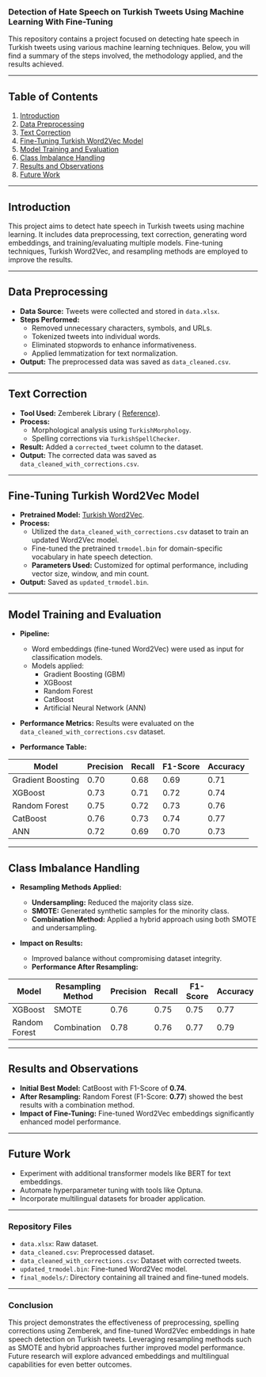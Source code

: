 ### Detection of Hate Speech on Turkish Tweets Using Machine Learning With Fine-Tuning

This repository contains a project focused on detecting hate speech in Turkish tweets using various machine learning techniques. Below, you will find a summary of the steps involved, the methodology applied, and the results achieved.

---

## Table of Contents

1. [Introduction](#introduction)  
2. [Data Preprocessing](#data-preprocessing)  
3. [Text Correction](#text-correction)  
4. [Fine-Tuning Turkish Word2Vec Model](#fine-tuning-turkish-word2vec-model)  
5. [Model Training and Evaluation](#model-training-and-evaluation)  
6. [Class Imbalance Handling](#class-imbalance-handling)  
7. [Results and Observations](#results-and-observations)  
8. [Future Work](#future-work)  

---

## Introduction

This project aims to detect hate speech in Turkish tweets using machine learning. It includes data preprocessing, text correction, generating word embeddings, and training/evaluating multiple models. Fine-tuning techniques, Turkish Word2Vec, and resampling methods are employed to improve the results.

---

## Data Preprocessing

- **Data Source:** Tweets were collected and stored in `data.xlsx`.  
- **Steps Performed:**  
  - Removed unnecessary characters, symbols, and URLs.  
  - Tokenized tweets into individual words.  
  - Eliminated stopwords to enhance informativeness.  
  - Applied lemmatization for text normalization.  
- **Output:** The preprocessed data was saved as `data_cleaned.csv`.

---

## Text Correction

- **Tool Used:** Zemberek Library ( [Reference](https://github.com/ahmetaa/zemberek-nlp/tree/master/normalization)).  
- **Process:**  
  - Morphological analysis using `TurkishMorphology`.  
  - Spelling corrections via `TurkishSpellChecker`.  
- **Result:** Added a `corrected_tweet` column to the dataset.  
- **Output:** The corrected data was saved as `data_cleaned_with_corrections.csv`.

---

## Fine-Tuning Turkish Word2Vec Model

- **Pretrained Model:** [Turkish Word2Vec](https://github.com/akoksal/Turkish-Word2Vec).  
- **Process:**  
  - Utilized the `data_cleaned_with_corrections.csv` dataset to train an updated Word2Vec model.  
  - Fine-tuned the pretrained `trmodel.bin` for domain-specific vocabulary in hate speech detection.  
  - **Parameters Used:** Customized for optimal performance, including vector size, window, and min count.  
- **Output:** Saved as `updated_trmodel.bin`.

---

## Model Training and Evaluation

- **Pipeline:**  
  - Word embeddings (fine-tuned Word2Vec) were used as input for classification models.  
  - Models applied:  
    - Gradient Boosting (GBM)  
    - XGBoost  
    - Random Forest  
    - CatBoost  
    - Artificial Neural Network (ANN)  

- **Performance Metrics:** Results were evaluated on the `data_cleaned_with_corrections.csv` dataset.  
- **Performance Table:**

| Model          | Precision | Recall | F1-Score | Accuracy |
|----------------|-----------|--------|----------|----------|
| Gradient Boosting | 0.70      | 0.68   | 0.69     | 0.71     |
| XGBoost        | 0.73      | 0.71   | 0.72     | 0.74     |
| Random Forest  | 0.75      | 0.72   | 0.73     | 0.76     |
| CatBoost       | 0.76      | 0.73   | 0.74     | 0.77     |
| ANN            | 0.72      | 0.69   | 0.70     | 0.73     |

---

## Class Imbalance Handling

- **Resampling Methods Applied:**  
  - **Undersampling:** Reduced the majority class size.  
  - **SMOTE:** Generated synthetic samples for the minority class.  
  - **Combination Method:** Applied a hybrid approach using both SMOTE and undersampling.  

- **Impact on Results:**  
  - Improved balance without compromising dataset integrity.  
  - **Performance After Resampling:**

| Model          | Resampling Method | Precision | Recall | F1-Score | Accuracy |
|----------------|-------------------|-----------|--------|----------|----------|
| XGBoost        | SMOTE             | 0.76      | 0.75   | 0.75     | 0.77     |
| Random Forest  | Combination       | 0.78      | 0.76   | 0.77     | 0.79     |

---

## Results and Observations

- **Initial Best Model:** CatBoost with F1-Score of **0.74**.  
- **After Resampling:** Random Forest (F1-Score: **0.77**) showed the best results with a combination method.  
- **Impact of Fine-Tuning:** Fine-tuned Word2Vec embeddings significantly enhanced model performance.  

---

## Future Work

- Experiment with additional transformer models like BERT for text embeddings.  
- Automate hyperparameter tuning with tools like Optuna.  
- Incorporate multilingual datasets for broader application.  

---

### Repository Files

- `data.xlsx`: Raw dataset.  
- `data_cleaned.csv`: Preprocessed dataset.  
- `data_cleaned_with_corrections.csv`: Dataset with corrected tweets.  
- `updated_trmodel.bin`: Fine-tuned Word2Vec model.  
- `final_models/`: Directory containing all trained and fine-tuned models.

---

### Conclusion

This project demonstrates the effectiveness of preprocessing, spelling corrections using Zemberek, and fine-tuned Word2Vec embeddings in hate speech detection on Turkish tweets. Leveraging resampling methods such as SMOTE and hybrid approaches further improved model performance. Future research will explore advanced embeddings and multilingual capabilities for even better outcomes.
